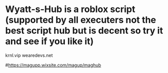 # Wyatt-s-Hub is a roblox script (supported by all executers not the best script hub but is decent so try it and see if you like it)

krnl.vip
wearedevs.net

#https://magupp.wixsite.com/magup/maghub
